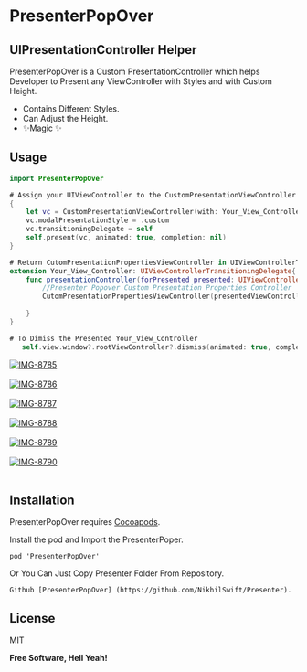 <h1 class="code-line" data-line-start=0 data-line-end=1 ><a id="PresenterPopOver_0"></a>PresenterPopOver</h1>
<h2 class="code-line" data-line-start=1 data-line-end=2 ><a id="UIPresentationController_Helper_1"></a>UIPresentationController Helper</h2>
<p class="has-line-data" data-line-start="4" data-line-end="5">PresenterPopOver is a Custom PresentationController which helps Developer to Present any ViewController with Styles and with Custom Height.</p>
<ul>
<li class="has-line-data" data-line-start="6" data-line-end="7">Contains Different Styles.</li>
<li class="has-line-data" data-line-start="7" data-line-end="8">Can Adjust the Height.</li>
<li class="has-line-data" data-line-start="8" data-line-end="10">✨Magic ✨</li>
</ul>
<h2 class="code-line" data-line-start=10 data-line-end=11 ><a id="Usage_10"></a>Usage</h2>

```swift
import PresenterPopOver

# Assign your UIViewController to the CustomPresentationViewController
{
    let vc = CustomPresentationViewController(with: Your_View_Controller)
    vc.modalPresentationStyle = .custom
    vc.transitioningDelegate = self
    self.present(vc, animated: true, completion: nil)
}

# Return CutomPresentationPropertiesViewController in UIViewControllerTransitioningDelegate
extension Your_View_Controller: UIViewControllerTransitioningDelegate{
    func presentationController(forPresented presented: UIViewController, presenting: UIViewController?, source: UIViewController) -> UIPresentationController? {
        //Presenter Popover Custom Presentation Properties Controller
        CutomPresentationPropertiesViewController(presentedViewController: presented, presenting: presenting, blurEffectStyle: .dark, height: self.view.frame.height * 0.7, type: presentationStyle)
        
    }
}

# To Dimiss the Presented Your_View_Controller 
   self.view.window?.rootViewController?.dismiss(animated: true, completion: nil)
```
<a href="https://postimg.cc/hQz74Y6t" target="_blank"><img src="https://i.postimg.cc/XqxKLSgd/IMG-8785.png" alt="IMG-8785"/></a><br/><br/>
<a href="https://postimg.cc/HjVMtJn1" target="_blank"><img src="https://i.postimg.cc/59mmbLMy/IMG-8786.png" alt="IMG-8786"/></a><br/><br/>
<a href="https://postimg.cc/JtvkY1HD" target="_blank"><img src="https://i.postimg.cc/c44BHCsm/IMG-8787.png" alt="IMG-8787"/></a><br/><br/>
<a href="https://postimg.cc/56zFZZ8P" target="_blank"><img src="https://i.postimg.cc/tCStVbJH/IMG-8788.png" alt="IMG-8788"/></a><br/><br/>
<a href="https://postimg.cc/qNX67yby" target="_blank"><img src="https://i.postimg.cc/fR1cBvY2/IMG-8789.png" alt="IMG-8789"/></a><br/><br/>
<a href="https://postimg.cc/9DjqVJpc" target="_blank"><img src="https://i.postimg.cc/L8JktWgg/IMG-8790.png" alt="IMG-8790"/></a><br/><br/>

<h2 class="code-line" data-line-start=28 data-line-end=29 ><a id="Installation_28"></a>Installation</h2>
<p class="has-line-data" data-line-start="30" data-line-end="31">PresenterPopOver requires <a href="https://cocoapods.org">Cocoapods</a>.</p>
<p class="has-line-data" data-line-start="32" data-line-end="33">Install the pod and Import the PresenterPoper.</p>
<pre><code class="has-line-data" data-line-start="35" data-line-end="37" class="language-sh">pod <span class="hljs-string">'PresenterPopOver'</span>
</code></pre>
<p class="has-line-data" data-line-start="38" data-line-end="39">Or You Can Just Copy Presenter Folder From Repository.</p>
<pre><code class="has-line-data" data-line-start="41" data-line-end="43" class="language-sh">Github [PresenterPopOver] (https://github.com/NikhilSwift/Presenter).
</code></pre>
<h2 class="code-line" data-line-start=45 data-line-end=46 ><a id="License_45"></a>License</h2>
<p class="has-line-data" data-line-start="47" data-line-end="48">MIT</p>
<p class="has-line-data" data-line-start="49" data-line-end="50"><strong>Free Software, Hell Yeah!</strong></p>
